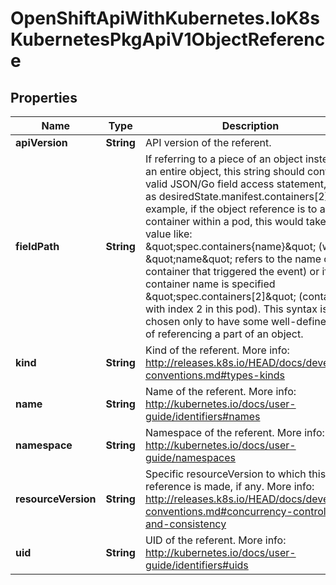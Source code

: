 # OpenShiftApiWithKubernetes.IoK8sKubernetesPkgApiV1ObjectReference

## Properties
Name | Type | Description | Notes
------------ | ------------- | ------------- | -------------
**apiVersion** | **String** | API version of the referent. | [optional] 
**fieldPath** | **String** | If referring to a piece of an object instead of an entire object, this string should contain a valid JSON/Go field access statement, such as desiredState.manifest.containers[2]. For example, if the object reference is to a container within a pod, this would take on a value like: \&quot;spec.containers{name}\&quot; (where \&quot;name\&quot; refers to the name of the container that triggered the event) or if no container name is specified \&quot;spec.containers[2]\&quot; (container with index 2 in this pod). This syntax is chosen only to have some well-defined way of referencing a part of an object. | [optional] 
**kind** | **String** | Kind of the referent. More info: http://releases.k8s.io/HEAD/docs/devel/api-conventions.md#types-kinds | [optional] 
**name** | **String** | Name of the referent. More info: http://kubernetes.io/docs/user-guide/identifiers#names | [optional] 
**namespace** | **String** | Namespace of the referent. More info: http://kubernetes.io/docs/user-guide/namespaces | [optional] 
**resourceVersion** | **String** | Specific resourceVersion to which this reference is made, if any. More info: http://releases.k8s.io/HEAD/docs/devel/api-conventions.md#concurrency-control-and-consistency | [optional] 
**uid** | **String** | UID of the referent. More info: http://kubernetes.io/docs/user-guide/identifiers#uids | [optional] 


